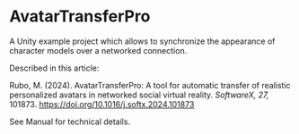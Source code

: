 # AvatarTransferPro 
  A Unity example project which allows to synchronize the appearance of character models over a networked connection.

  Described in this article: 
  
  Rubo, M. (2024). AvatarTransferPro: A tool for automatic transfer of realistic personalized avatars in networked social virtual reality. *SoftwareX, 27,* 101873. https://doi.org/10.1016/j.softx.2024.101873
  
  See Manual for technical details. 
